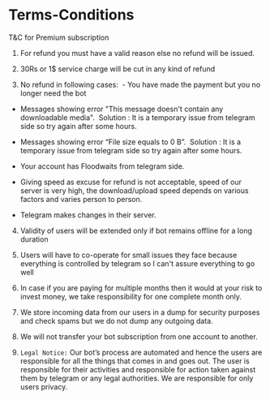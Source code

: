 # Terms-Conditions

T&C for Premium subscription

1) For refund you must have a valid reason else no refund will be issued.

2) 30Rs or 1$ service charge will be cut in any kind of refund

3) No refund in following cases:  - You have made the payment but you no longer need the bot

- Messages showing error "This message doesn't contain any downloadable media".  Solution : It is a temporary issue from telegram side so try again after some hours.

 - Messages showing error “File size equals to 0 B”.  Solution : It is a temporary issue from telegram side so try again after some hours.

- Your account has Floodwaits from telegram side.

- Giving speed as excuse for refund is not acceptable, speed of our server is very high, the download/upload speed depends on various factors and varies person to person.

- Telegram makes changes in their server.

4) Validity of users will be extended only if bot remains offline for a long duration

5) Users will have to co-operate for small issues they face because everything is controlled by telegram so I can't assure everything to go well

6) In case if you are paying for multiple months then it would at your risk to invest money, we take responsibility for one complete month only.
  
7) We store incoming data from our users in a dump for security purposes  and check spams but we do not dump any outgoing data.

8) We will not transfer your bot subscription from one account to another.

9) `Legal Notice:`  Our bot’s process are automated and hence the users are responsible for all the things that comes in and goes out. The user is responsible for their activities and responsible for action taken against them by telegram or any legal authorities. We are responsible for only users privacy.
